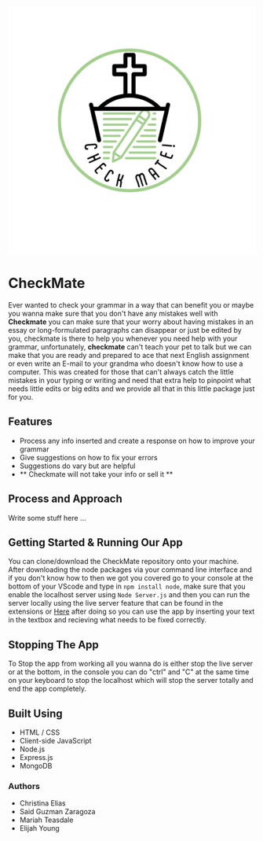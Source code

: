 ![Logo](/images/CheckMate!-1.png)
# CheckMate
Ever wanted to check your grammar in a way that can benefit you or maybe you wanna make sure that you don't have any mistakes well with **Checkmate** you can make sure that your worry about having mistakes in an essay or long-formulated paragraphs can disappear or just be edited by you, checkmate is there to help you whenever you need help with your grammar, unfortunately, **checkmate** can't teach your pet to talk but we can make that you are ready and prepared to ace that next English assignment or even write an E-mail to your grandma who doesn't know how to use a computer. This was created for those that can't always catch the little mistakes in your typing or writing and need that extra help to pinpoint what needs little edits or big edits and we provide all that in this little package just for you.

 ## Features
 + Process any info inserted and create a response on how to improve your grammar
 + Give suggestions on how to fix your errors 
 + Suggestions do vary but are helpful
 + ** Checkmate will not take your info or sell it **
 
## Process and Approach
Write some stuff here ... 

## Getting Started & Running Our App
You can clone/download the CheckMate repository onto your machine. After downloading the node packages via your command line interface and if you don't know how to then we got you covered go to your console at the bottom of your VScode and type in ```npm install node```, make sure that you enable the localhost server using ```Node Server.js``` and then you can run the server locally using the live server feature that can be found in the extensions or [Here](https://marketplace.visualstudio.com/items?itemName=ritwickdey.LiveServer) after doing so you can use the app by inserting your text in the textbox and recieving what needs to be fixed correctly.

## Stopping The App
To Stop the app from working all you wanna do is either stop the live server or at the bottom, in the console you can do "ctrl" and "C" at the same time on your keyboard to stop the localhost which will stop the server totally and end the app completely.

## Built Using
* HTML / CSS
* Client-side JavaScript
* Node.js
* Express.js
* MongoDB

### Authors
* Christina Elias
* Said Guzman Zaragoza
* Mariah Teasdale
* Elijah Young
